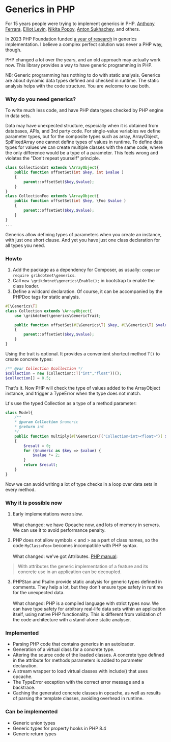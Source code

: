 # Generics in PHP
For 15 years people were trying to implement generics in PHP.
[Anthony Ferrara](https://wiki.php.net/rfc/protocol_type_hinting),
[Elliot Levin](https://github.com/TimeToogo/PHP-Generics),
[Nikita Popov](https://github.com/PHPGenerics/php-generics-rfc/issues/45),
[Anton Sukhachev](https://github.com/mrsuh/php-generics),
and others.

In 2023 PHP Foundation funded [a year of research](https://thephp.foundation/blog/2024/08/19/state-of-generics-and-collections/) 
in generics implementation. I believe a complex perfect solution was never a PHP way, though.

PHP changed a lot over the years, and an old approach may actually work now.
This library provides a way to have generic programming in PHP. 

NB: Generic programming has nothing to do with static analysis.
Generics are about dynamic data types defined and checked in runtime. 
The static analysis helps with the code structure. You are welcome to use both.
 
### Why do you need generics?

To write much less code, and have PHP data types checked by PHP engine in data sets.

Data may have unexpected structure, especially when it is obtained from databases, APIs, and 3rd party code.
For single-value variables we define parameter types, but for the composite types such as array, ArrayObject,
SplFixedArray one cannot define types of values in runtime.
To define data types for values we can create multiple classes with the same code, 
where the only difference would be a type of a parameter. 
This feels wrong and violates the "Don't repeat yourself" principle.

```php
class CollectionInt extends \ArrayObject{
    public function offsetSet(int $key, int $value )
    {
        parent::offsetSet($key,$value);
    }
}
class CollectionFoo extends \ArrayObject{
    public function offsetSet(int $key, \Foo $value )
    {
        parent::offsetSet($key,$value);
    }
}
...
```

Generics allow defining types of parameters when you create an instance, with just one short clause.
And yet you have just one class declaration for all types you need.

### Howto
1. Add the package as a dependency for Composer, as usually: `composer require grikdotnet\generics`. 
2. Call `new \grikdotnet\generics\Enable();` in bootstrap to enable the class loader.
3. Define a wildcard declaration. Of course, it can be accompanied by the PHPDoc tags for static analysis.

```php
#[\Generics\T]
class Collection extends \ArrayObject{
    use \grikdotnet\generics\GenericTrait;

    public function offsetSet(#[\Generics\T] $key, #[\Generics\T] $value )
    {
        parent::offsetSet($key,$value);
    }
}
```

Using the trait is optional. It provides a convenient shortcut method `T()` to create concrete types:

```php
/** @var Collection $collection */
$collection = new (Collection::T("int","float"))();
$collection[] = 0.5;
```
That's it. Now PHP will check the type of values added to the ArrayObject instance, and trigger a TypeError 
when the type does not match.

Lt's use the typed Collection as a type of a method parameter:

```php
class Model{
    /**
    * @param Collection $numeric
    * @return int
    */
    public function multiply(#[\Generics\T("Collection<int><float>")] $numeric): int 
    {
        $result = 0;
        for ($numeric as $key => $value) {
            $value *= 2;
        }
        return $result;
    }
}
```

Now we can avoid writing a lot of type checks in a loop over data sets in every method.

### Why it is possible now
1. Early implementations were slow.
<br><br>
What changed: we have Opcache now, and lots of memory in servers.
We can use it to avoid performance penalty.


2. PHP does not allow symbols < and > as a part of class names, so the code `MyClass<Foo>` becomes
incompatible with PHP syntax.
<br><br>
What changed: we've got Attributes. 
[PHP manual](https://www.php.net/manual/en/language.attributes.overview.php):
> With attributes the generic implementation of a feature and its concrete use in an application can be decoupled.


3. PHPStan and Psalm provide static analysis for generic types defined in comments.
They help a lot, but they don't ensure type safety in runtime for the unexpected data.
<br><br>
What changed: PHP is a compiled language with strict types now. We can have type safety for arbitrary
real-life data sets within an application itself, using native PHP functionality.
This is different from validation of the code architecture with a stand-alone static analyser.


### Implemented
* Parsing PHP code that contains generics in an autoloader.
* Generation of a virtual class for a concrete type.
* Altering the source code of the loaded classes. A concrete type defined in the attribute
for methods parameters is added to parameter declaration.
* A stream wrapper to load virtual classes with include() that uses opcache.
* The TypeError exception with the correct error message and a backtrace.
* Caching the generated concrete classes in opcache, as well as results of parsing the template classes, avoiding overhead in runtime.


### Can be implemented
* Generic union types 
* Generic types for property hooks in PHP 8.4
* Generic return types
